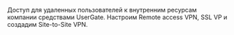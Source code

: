 Доступ для удаленных пользователей к внутренним ресурсам компании средствами UserGate. Настроим Remote access VPN, SSL VP и создадим Site-to-Site VPN.